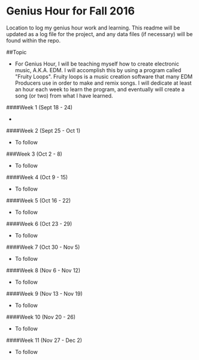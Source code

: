 # Genius Hour for Fall 2016
Location to log my genius hour work and learning.  This readme will be updated as a log file for the project, and any data files (if necessary) will be found within the repo. 

##Topic
* For Genius Hour, I will be teaching myself how to create electronic music, A.K.A. EDM. I will accomplish this by using a program called "Fruity Loops". Fruity loops is a music creation software that many EDM Producers use in order to make and remix songs. I will dedicate at least an hour each week to learn the program, and eventually will create a song (or two) from what I have learned.

####Week 1 (Sept 18 - 24)
* ​

####Week 2 (Sept 25 - Oct 1)
* To follow

###Week 3 (Oct 2 - 8)
* To follow

####Week 4 (Oct 9 - 15)
* To follow

####Week 5 (Oct 16 - 22)
* To follow

####Week 6 (Oct 23 - 29)
* To follow

####Week 7 (Oct 30 - Nov 5)
* To follow

####Week 8 (Nov 6 - Nov 12)
* To follow

####Week 9 (Nov 13 - Nov 19)
* To follow

####Week 10 (Nov 20 - 26)
* To follow

####Week 11 (Nov 27 - Dec 2)
* To follow